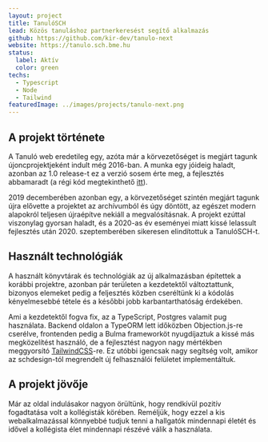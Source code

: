 ```yaml
---
layout: project
title: TanulóSCH
lead: Közös tanuláshoz partnerkeresést segítő alkalmazás
github: https://github.com/kir-dev/tanulo-next
website: https://tanulo.sch.bme.hu
status:
  label: Aktív
  color: green
techs:
  - Typescript
  - Node
  - Tailwind
featuredImage: ../images/projects/tanulo-next.png
---
```


## A projekt története

A Tanuló web eredetileg egy, azóta már a körvezetőséget is megjárt tagunk újoncprojektjeként indult még 2016-ban. A munka egy jóideig haladt, azonban az 1.0 release-t ez a verzió sosem érte meg, a fejlesztés abbamaradt (a régi kód megtekinthető [itt](https://github.com/kir-dev/tanulo)).

2019 decemberében azonban egy, a körvezetőséget szintén megjárt tagunk újra elővette a projektet az archívumból és úgy döntött, az egészet modern alapokról teljesen újraépítve nekiáll a megvalósításnak. A projekt ezúttal viszonylag gyorsan haladt, és a 2020-as év eseményei miatt kissé lelassult fejlesztés után 2020. szeptemberében sikeresen elindítottuk a TanulóSCH-t.

## Használt technológiák

A használt könyvtárak és technológiák az új alkalmazásban építettek a korábbi projektre, azonban pár területen a kezdetektől változtattunk, bizonyos elemeket pedig a feljesztés közben cseréltünk ki a kódolás kényelmesebbé tétele és a későbbi jobb karbantarthatóság érdekében.

Ami a kezdetektől fogva fix, az a TypeScript, Postgres valamit pug használata. Backend oldalon a TypeORM lett időközben Objection.js-re cserélve, frontenden pedig a Bulma frameworköt nyugdíjaztuk a kissé más megközelítést használó, de a fejlesztést nagyon nagy mértékben meggyorsító [TailwindCSS](http://tailwindcss.com)-re. Ez utóbbi igencsak nagy segítség volt, amikor az schdesign-tól megrendelt új felhasználói felületet implementáltuk.

## A projekt jövője

Már az oldal indulásakor nagyon örültünk, hogy rendkívül pozitív fogadtatása volt a kollégisták körében. Reméljük, hogy ezzel a kis webalkalmazással könnyebbé tudjuk tenni a hallgatók mindennapi életét és idővel a kollégista élet mindennapi részévé válik a használata.
